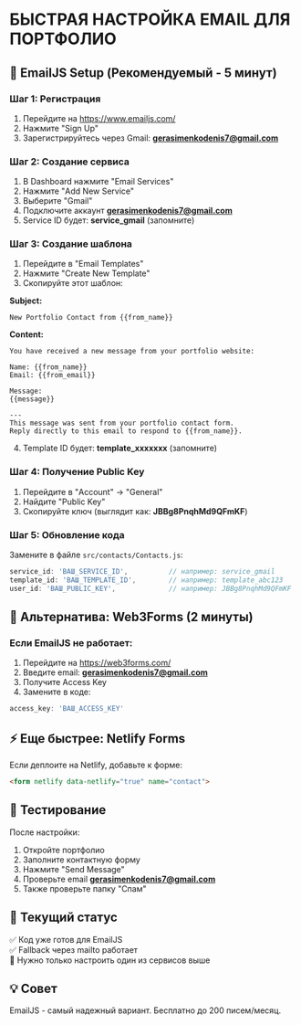 # БЫСТРАЯ НАСТРОЙКА EMAIL ДЛЯ ПОРТФОЛИО

## 🚀 EmailJS Setup (Рекомендуемый - 5 минут)

### Шаг 1: Регистрация
1. Перейдите на https://www.emailjs.com/
2. Нажмите "Sign Up" 
3. Зарегистрируйтесь через Gmail: **gerasimenkodenis7@gmail.com**

### Шаг 2: Создание сервиса
1. В Dashboard нажмите "Email Services"
2. Нажмите "Add New Service"
3. Выберите "Gmail"
4. Подключите аккаунт **gerasimenkodenis7@gmail.com**
5. Service ID будет: **service_gmail** (запомните)

### Шаг 3: Создание шаблона
1. Перейдите в "Email Templates"
2. Нажмите "Create New Template"
3. Скопируйте этот шаблон:

**Subject:**
```
New Portfolio Contact from {{from_name}}
```

**Content:**
```
You have received a new message from your portfolio website:

Name: {{from_name}}
Email: {{from_email}}

Message:
{{message}}

---
This message was sent from your portfolio contact form.
Reply directly to this email to respond to {{from_name}}.
```

4. Template ID будет: **template_xxxxxxx** (запомните)

### Шаг 4: Получение Public Key
1. Перейдите в "Account" → "General"
2. Найдите "Public Key" 
3. Скопируйте ключ (выглядит как: **JBBg8PnqhMd9QFmKF**)

### Шаг 5: Обновление кода
Замените в файле `src/contacts/Contacts.js`:

```javascript
service_id: 'ВАШ_SERVICE_ID',          // например: service_gmail
template_id: 'ВАШ_TEMPLATE_ID',        // например: template_abc123
user_id: 'ВАШ_PUBLIC_KEY',             // например: JBBg8PnqhMd9QFmKF
```

## 🔄 Альтернатива: Web3Forms (2 минуты)

### Если EmailJS не работает:
1. Перейдите на https://web3forms.com/
2. Введите email: **gerasimenkodenis7@gmail.com**
3. Получите Access Key
4. Замените в коде:
```javascript
access_key: 'ВАШ_ACCESS_KEY'
```

## ⚡ Еще быстрее: Netlify Forms

Если деплоите на Netlify, добавьте к форме:
```html
<form netlify data-netlify="true" name="contact">
```

## 🧪 Тестирование

После настройки:
1. Откройте портфолио
2. Заполните контактную форму
3. Нажмите "Send Message"  
4. Проверьте email **gerasimenkodenis7@gmail.com**
5. Также проверьте папку "Спам"

## 📝 Текущий статус

✅ Код уже готов для EmailJS  
✅ Fallback через mailto работает  
🔄 Нужно только настроить один из сервисов выше

## 💡 Совет

EmailJS - самый надежный вариант. Бесплатно до 200 писем/месяц.